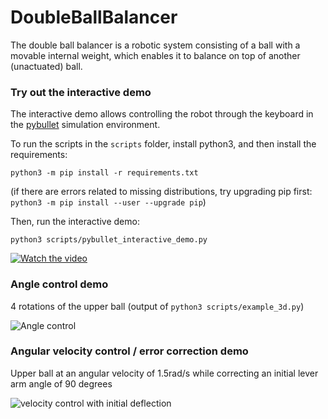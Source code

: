 # DoubleBallBalancer

The double ball balancer is a robotic system consisting of a ball with a movable internal weight, which enables it to balance on top of another (unactuated) ball.

### Try out the interactive demo

The interactive demo allows controlling the robot through the keyboard in the [pybullet](https://pybullet.org) simulation environment.

To run the scripts in the `scripts` folder, install python3, and then install the requirements:

`python3 -m pip install -r requirements.txt`

(if there are errors related to missing distributions, try upgrading pip first: `python3 -m pip install --user --upgrade pip`)

Then, run the interactive demo:

`python3 scripts/pybullet_interactive_demo.py`

[![Watch the video](https://user-images.githubusercontent.com/4960007/161436128-bbe408ba-cfad-409d-8ecd-9b52a6a01ae4.gif)](https://youtu.be/SmjYLHc5eRc)

### Angle control demo

4 rotations of the upper ball (output of `python3 scripts/example_3d.py`)

![Angle control](https://github.com/ChristofDubs/DoubleBallBalancer/blob/master/doc/img/3d_demo.gif)

### Angular velocity control / error correction demo

Upper ball at an angular velocity of 1.5rad/s while correcting an initial lever arm angle of 90 degrees

![velocity control with initial deflection](https://user-images.githubusercontent.com/4960007/158054738-98cc35e8-96ce-41fa-ae60-0e1d14d28524.gif)
